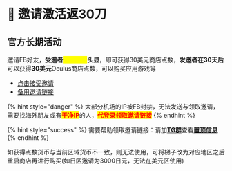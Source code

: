 # 💎 邀请激活返30刀

## 官方长期活动

邀请FB好友，**受邀者**<mark style="color:yellow;">**首次激活**</mark>**头显**，即可获得30美元商店点数，**发邀者在30天后**可以获得**30美元**Oculus商店点数，可以购买应用游戏等

* [点击接受邀请](https://www.meta.com/referrals/link/EYW-015)
* [备用邀请链接](https://www.meta.com/referrals/link/SmallGuy233)

{% hint style="danger" %}
大部分机场的IP被FB封禁，无法发送与领取邀请，需要找海外朋友或有<mark style="color:red;">**干净IP**</mark>的人，<mark style="color:red;">**代登录领取邀请链接**</mark>
{% endhint %}

{% hint style="success" %}
需要帮助领取邀请链接：请加[**TG群**](https://t.me/Ocguide\_cn)查看[**置顶信息**](https://t.me/Ocguide\_cn/1510)
{% endhint %}

如获得点数货币与当前区域货币不一致，则无法使用，可将梯子改为对应地区之后重启商店再进行购买(如日区邀请为3000日元，无法在美元区使用)


